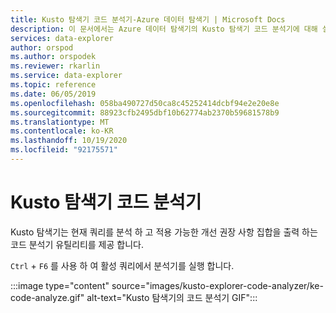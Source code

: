 ```yaml
---
title: Kusto 탐색기 코드 분석기-Azure 데이터 탐색기 | Microsoft Docs
description: 이 문서에서는 Azure 데이터 탐색기의 Kusto 탐색기 코드 분석기에 대해 설명 합니다.
services: data-explorer
author: orspod
ms.author: orspodek
ms.reviewer: rkarlin
ms.service: data-explorer
ms.topic: reference
ms.date: 06/05/2019
ms.openlocfilehash: 058ba490727d50ca8c45252414dcbf94e2e20e8e
ms.sourcegitcommit: 88923cfb2495dbf10b62774ab2370b59681578b9
ms.translationtype: MT
ms.contentlocale: ko-KR
ms.lasthandoff: 10/19/2020
ms.locfileid: "92175571"
---
```

# <a name="kusto-explorer-code-analyzer"></a>Kusto 탐색기 코드 분석기

Kusto 탐색기는 현재 쿼리를 분석 하 고 적용 가능한 개선 권장 사항 집합을 출력 하는 코드 분석기 유틸리티를 제공 합니다. 

`Ctrl` + `F6` 를 사용 하 여 활성 쿼리에서 분석기를 실행 합니다.

:::image type="content" source="images/kusto-explorer-code-analyzer/ke-code-analyze.gif" alt-text="Kusto 탐색기의 코드 분석기 GIF":::
